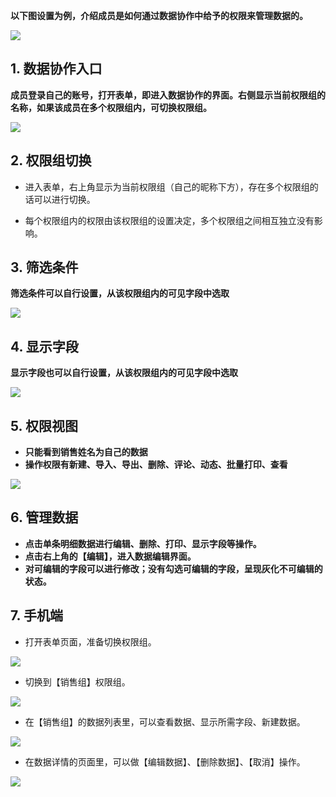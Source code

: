 
**以下图设置为例，介绍成员是如何通过数据协作中给予的权限来管理数据的。**

![](../img/8-9i1.gif)

## 1. 数据协作入口

**成员登录自己的账号，打开表单，即进入数据协作的界面。右侧显示当前权限组的名称，如果该成员在多个权限组内，可切换权限组。**

![](../img/8-9i2.png)

## 2. 权限组切换
*   进入表单，右上角显示为当前权限组（自己的昵称下方），存在多个权限组的话可以进行切换。

*   每个权限组内的权限由该权限组的设置决定，多个权限组之间相互独立没有影响。


## 3. 筛选条件

**筛选条件可以自行设置，从该权限组内的可见字段中选取**

![](../img/8-9i3.png)

## 4. 显示字段

**显示字段也可以自行设置，从该权限组内的可见字段中选取**

![](../img/8-9i4.png)

## 5. 权限视图

* **只能看到销售姓名为自己的数据**
* **操作权限有新建、导入、导出、删除、评论、动态、批量打印、查看**

![](../img/8-9i5.png)

## 6. 管理数据

* **点击单条明细数据进行编辑、删除、打印、显示字段等操作。**
* **点击右上角的【编辑】，进入数据编辑界面。**
* **对可编辑的字段可以进行修改；没有勾选可编辑的字段，呈现灰化不可编辑的状态。**

<!-- ![](../img/8-9i6.gif) -->

## 7. 手机端
* 打开表单页面，准备切换权限组。

![](../img/8-9i7.png)

* 切换到【销售组】权限组。

![](../img/8-9i8.png)

* 在【销售组】的数据列表里，可以查看数据、显示所需字段、新建数据。

![](../img/8-9i9.png)

* 在数据详情的页面里，可以做【编辑数据】、【删除数据】、【取消】操作。

![](../img/8-9i10.png)
